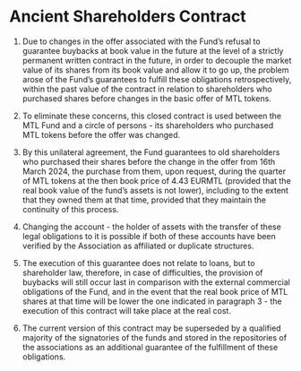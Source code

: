 # Ancient Shareholders Contract

1. Due to changes in the offer associated with the Fund’s refusal to guarantee buybacks at book value in the future at the level of a strictly permanent written contract in the future, in order to decouple the market value of its shares from its book value and allow it to go up, the problem arose of the Fund’s guarantees to fulfill these obligations retrospectively, within the past value of the contract in relation to shareholders who purchased shares before changes in the basic offer of MTL tokens.

2. To eliminate these concerns, this closed contract is used between the MTL Fund and a circle of persons - its shareholders who purchased MTL tokens before the offer was changed.

3. By this unilateral agreement, the Fund guarantees to old shareholders who purchased their shares before the change in the offer from 16th March 2024, the purchase from them, upon request, during the quarter of MTL tokens at the then book price of 4.43 EURMTL (provided that the real book value of the fund’s assets is not lower), including to the extent that they owned them at that time, provided that they maintain the continuity of this process.

4. Changing the account - the holder of assets with the transfer of these legal obligations to it is possible if both of these accounts have been verified by the Association as affiliated or duplicate structures.

5. The execution of this guarantee does not relate to loans, but to shareholder law, therefore, in case of difficulties, the provision of buybacks will still occur last in comparison with the external commercial obligations of the Fund, and in the event that the real book price of MTL shares at that time will be lower the one indicated in paragraph 3 - the execution of this contract will take place at the real cost.

6. The current version of this contract may be superseded by a qualified majority of the signatories of the funds and stored in the repositories of the associations as an additional guarantee of the fulfillment of these obligations.
